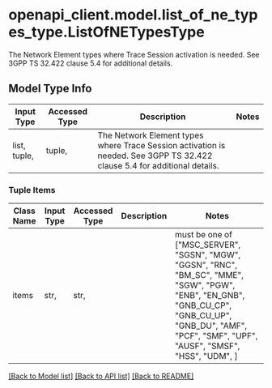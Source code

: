 # openapi_client.model.list_of_ne_types_type.ListOfNETypesType

The Network Element types where Trace Session activation is needed. See 3GPP TS 32.422 clause 5.4 for additional details.

## Model Type Info
Input Type | Accessed Type | Description | Notes
------------ | ------------- | ------------- | -------------
list, tuple,  | tuple,  | The Network Element types where Trace Session activation is needed. See 3GPP TS 32.422 clause 5.4 for additional details. | 

### Tuple Items
Class Name | Input Type | Accessed Type | Description | Notes
------------- | ------------- | ------------- | ------------- | -------------
items | str,  | str,  |  | must be one of ["MSC_SERVER", "SGSN", "MGW", "GGSN", "RNC", "BM_SC", "MME", "SGW", "PGW", "ENB", "EN_GNB", "GNB_CU_CP", "GNB_CU_UP", "GNB_DU", "AMF", "PCF", "SMF", "UPF", "AUSF", "SMSF", "HSS", "UDM", ] 

[[Back to Model list]](../../README.md#documentation-for-models) [[Back to API list]](../../README.md#documentation-for-api-endpoints) [[Back to README]](../../README.md)

